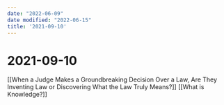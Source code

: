 ```yaml
---
date: "2022-06-09"
date modified: "2022-06-15"
title: '2021-09-10'
---
```


# 2021-09-10
[[When a Judge Makes a Groundbreaking Decision Over a Law, Are They Inventing Law or Discovering What the Law Truly Means?]]
[[What is Knowledge?]]
